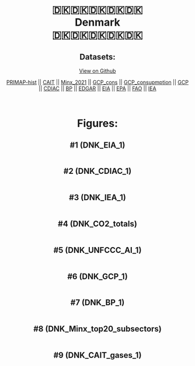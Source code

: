 
<center>
<h1 align="center">
🇩🇰🇩🇰🇩🇰🇩🇰🇩🇰
<br>
Denmark
<br>
🇩🇰🇩🇰🇩🇰🇩🇰🇩🇰
</h1>
<h2>Datasets:</h2>
<p><a href="https://github.com/dquintani/GreenhouseData/tree/master/country_data/DNK_Denmark/data">View on Github</a>
<br></p><p><a href="data/DNK_PRIMAP-hist.csv">PRIMAP-hist</a> || <a href="data/DNK_CAIT.csv">CAIT</a> || <a href="data/DNK_Minx_2021.csv">Minx_2021</a> || <a href="data/DNK_GCP_cons.csv">GCP_cons</a> || <a href="data/DNK_GCP_consupmption.csv">GCP_consupmption</a> || <a href="data/DNK_GCP.csv">GCP</a> || <a href="data/DNK_CDIAC.csv">CDIAC</a> || <a href="data/DNK_BP.csv">BP</a> || <a href="data/DNK_EDGAR.csv">EDGAR</a> || <a href="data/DNK_EIA.csv">EIA</a> || <a href="data/DNK_EPA.csv">EPA</a> || <a href="data/DNK_FAO.csv">FAO</a> || <a href="data/DNK_IEA.csv">IEA</a></p><p><br></p>
<h1>Figures:</h1><h2>#1 (DNK_EIA_1)</h2>
<p><img alt="" src="figures/DNK_EIA_1.png" /></p><h2>#2 (DNK_CDIAC_1)</h2>
<p><img alt="" src="figures/DNK_CDIAC_1.png" /></p><h2>#3 (DNK_IEA_1)</h2>
<p><img alt="" src="figures/DNK_IEA_1.png" /></p><h2>#4 (DNK_CO2_totals)</h2>
<p><img alt="" src="figures/DNK_CO2_totals.png" /></p><h2>#5 (DNK_UNFCCC_AI_1)</h2>
<p><img alt="" src="figures/DNK_UNFCCC_AI_1.png" /></p><h2>#6 (DNK_GCP_1)</h2>
<p><img alt="" src="figures/DNK_GCP_1.png" /></p><h2>#7 (DNK_BP_1)</h2>
<p><img alt="" src="figures/DNK_BP_1.png" /></p><h2>#8 (DNK_Minx_top20_subsectors)</h2>
<p><img alt="" src="figures/DNK_Minx_top20_subsectors.png" /></p><h2>#9 (DNK_CAIT_gases_1)</h2>
<p><img alt="" src="figures/DNK_CAIT_gases_1.png" /></p>